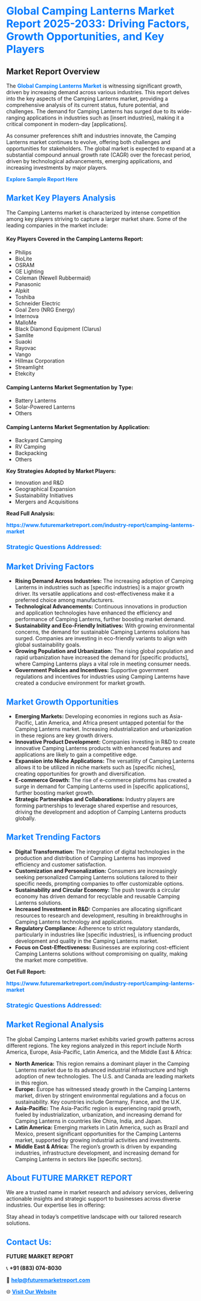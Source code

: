 <h1 style="color: #007BFF;">Global Camping Lanterns Market Report 2025-2033: Driving Factors, Growth Opportunities, and Key Players</h1>

<section id="overview">
<h2>Market Report Overview</h2>
<p>The <a href="https://www.futuremarketreport.com/industry-report/camping-lanterns-market" style="color: #007BFF; text-decoration: none;"><strong>Global Camping Lanterns Market</strong></a> is witnessing significant growth, driven by increasing demand across various industries. This report delves into the key aspects of the Camping Lanterns market, providing a comprehensive analysis of its current status, future potential, and challenges. The demand for Camping Lanterns has surged due to its wide-ranging applications in industries such as [insert industries], making it a critical component in modern-day [applications].</p>
<p>As consumer preferences shift and industries innovate, the Camping Lanterns market continues to evolve, offering both challenges and opportunities for stakeholders. The global market is expected to expand at a substantial compound annual growth rate (CAGR) over the forecast period, driven by technological advancements, emerging applications, and increasing investments by major players.</p>
</section>

<section id="overview">
<p><a href="https://www.futuremarketreport.com/request-sample/reportId=75366" style="color: #007BFF; text-decoration: none;"><strong>Explore Sample Report Here</strong></a></p>
</section>

<section id="key-players">
<h2 style="color: #007BFF;">Market Key Players Analysis</h2>
<p>The Camping Lanterns market is characterized by intense competition among key players striving to capture a larger market share. Some of the leading companies in the market include:</p>
<h4>Key Players Covered in the Camping Lanterns Report:</h4>
<ul><li>Philips</li><li>BioLite</li><li>OSRAM</li><li>GE Lighting</li><li>Coleman (Newell Rubbermaid)</li><li>Panasonic</li><li>Alpkit</li><li>Toshiba</li><li>Schneider Electric</li><li>Goal Zero (NRG Energy)</li><li>Internova</li><li>MalloMe</li><li>Black Diamond Equipment (Clarus)</li><li>Samlite</li><li>Suaoki</li><li>Rayovac</li><li>Vango</li><li>Hillmax Corporation</li><li>Streamlight</li><li>Etekcity</li></ul>
<h4>Camping Lanterns Market Segmentation by Type:</h4>
<ul><li>Battery Lanterns</li><li>Solar-Powered Lanterns</li><li>Others</li></ul>

<h4>Camping Lanterns Market Segmentation by Application:</h4>
<ul><li>Backyard Camping</li><li>RV Camping</li><li>Backpacking</li><li>Others</li></ul>
<p><strong>Key Strategies Adopted by Market Players:</strong></p>
<ul>
<li>Innovation and R&D</li>
<li>Geographical Expansion</li>
<li>Sustainability Initiatives</li>
<li>Mergers and Acquisitions</li>
</ul>
</section>

<section>
<p><strong>Read Full Analysis: </strong></p><a href="https://www.futuremarketreport.com/industry-report/camping-lanterns-market" style="color: #007BFF; text-decoration: none;"><strong>https://www.futuremarketreport.com/industry-report/camping-lanterns-market</strong></a>
<h3 style="color: #007BFF;">Strategic Questions Addressed:</h3>
</section>

<section id="driving-factors">
<h2 style="color: #007BFF;">Market Driving Factors</h2>
<ul>
<li><strong>Rising Demand Across Industries:</strong> The increasing adoption of Camping Lanterns in industries such as [specific industries] is a major growth driver. Its versatile applications and cost-effectiveness make it a preferred choice among manufacturers.</li>
<li><strong>Technological Advancements:</strong> Continuous innovations in production and application technologies have enhanced the efficiency and performance of Camping Lanterns, further boosting market demand.</li>
<li><strong>Sustainability and Eco-Friendly Initiatives:</strong> With growing environmental concerns, the demand for sustainable Camping Lanterns solutions has surged. Companies are investing in eco-friendly variants to align with global sustainability goals.</li>
<li><strong>Growing Population and Urbanization:</strong> The rising global population and rapid urbanization have increased the demand for [specific products], where Camping Lanterns plays a vital role in meeting consumer needs.</li>
<li><strong>Government Policies and Incentives:</strong> Supportive government regulations and incentives for industries using Camping Lanterns have created a conducive environment for market growth.</li>
</ul>
</section>

<section id="growth-opportunities">
<h2 style="color: #007BFF;">Market Growth Opportunities</h2>
<ul>
<li><strong>Emerging Markets:</strong> Developing economies in regions such as Asia-Pacific, Latin America, and Africa present untapped potential for the Camping Lanterns market. Increasing industrialization and urbanization in these regions are key growth drivers.</li>
<li><strong>Innovative Product Development:</strong> Companies investing in R&D to create innovative Camping Lanterns products with enhanced features and applications are likely to gain a competitive edge.</li>
<li><strong>Expansion into Niche Applications:</strong> The versatility of Camping Lanterns allows it to be utilized in niche markets such as [specific niches], creating opportunities for growth and diversification.</li>
<li><strong>E-commerce Growth:</strong> The rise of e-commerce platforms has created a surge in demand for Camping Lanterns used in [specific applications], further boosting market growth.</li>
<li><strong>Strategic Partnerships and Collaborations:</strong> Industry players are forming partnerships to leverage shared expertise and resources, driving the development and adoption of Camping Lanterns products globally.</li>
</ul>
</section>

<section id="trending-factors">
<h2 style="color: #007BFF;">Market Trending Factors</h2>
<ul>
<li><strong>Digital Transformation:</strong> The integration of digital technologies in the production and distribution of Camping Lanterns has improved efficiency and customer satisfaction.</li>
<li><strong>Customization and Personalization:</strong> Consumers are increasingly seeking personalized Camping Lanterns solutions tailored to their specific needs, prompting companies to offer customizable options.</li>
<li><strong>Sustainability and Circular Economy:</strong> The push towards a circular economy has driven demand for recyclable and reusable Camping Lanterns solutions.</li>
<li><strong>Increased Investment in R&D:</strong> Companies are allocating significant resources to research and development, resulting in breakthroughs in Camping Lanterns technology and applications.</li>
<li><strong>Regulatory Compliance:</strong> Adherence to strict regulatory standards, particularly in industries like [specific industries], is influencing product development and quality in the Camping Lanterns market.</li>
<li><strong>Focus on Cost-Effectiveness:</strong> Businesses are exploring cost-efficient Camping Lanterns solutions without compromising on quality, making the market more competitive.</li>
</ul>
</section>

<section>
<p><strong>Get Full Report: </strong></p><a href="https://www.futuremarketreport.com/industry-report/camping-lanterns-market" style="color: #007BFF; text-decoration: none;"><strong>https://www.futuremarketreport.com/industry-report/camping-lanterns-market</strong></a>
<h3 style="color: #007BFF;">Strategic Questions Addressed:</h3>
</section>


<section id="regional-analysis">
<h2 style="color: #007BFF;">Market Regional Analysis</h2>
<p>The global Camping Lanterns market exhibits varied growth patterns across different regions. The key regions analyzed in this report include North America, Europe, Asia-Pacific, Latin America, and the Middle East & Africa:</p>
<ul>
<li><strong>North America:</strong> This region remains a dominant player in the Camping Lanterns market due to its advanced industrial infrastructure and high adoption of new technologies. The U.S. and Canada are leading markets in this region.</li>
<li><strong>Europe:</strong> Europe has witnessed steady growth in the Camping Lanterns market, driven by stringent environmental regulations and a focus on sustainability. Key countries include Germany, France, and the U.K.</li>
<li><strong>Asia-Pacific:</strong> The Asia-Pacific region is experiencing rapid growth, fueled by industrialization, urbanization, and increasing demand for Camping Lanterns in countries like China, India, and Japan.</li>
<li><strong>Latin America:</strong> Emerging markets in Latin America, such as Brazil and Mexico, present significant opportunities for the Camping Lanterns market, supported by growing industrial activities and investments.</li>
<li><strong>Middle East & Africa:</strong> The region’s growth is driven by expanding industries, infrastructure development, and increasing demand for Camping Lanterns in sectors like [specific sectors].</li>
</ul>
</section>

<footer>
<h2 style="color: #007BFF;">About FUTURE MARKET REPORT</h2>
<p>We are a trusted name in market research and advisory services, delivering actionable insights and strategic support to businesses across diverse industries. Our expertise lies in offering:</p>

<p>Stay ahead in today’s competitive landscape with our tailored research solutions.</p>

<h2 style="color: #007BFF;">Contact Us:</h2>
<p><strong>FUTURE MARKET REPORT</strong></p>
<p>📞 <strong>+91 (883) 074-8030</strong></p>
<p>📧 <strong><a href="mailto:help@futuremarketreport.com" style="color: #007BFF;">help@futuremarketreport.com</a></strong></p>
<p>🌐 <strong><a href="https://www.futuremarketreport.com/" style="color: #007BFF;">Visit Our Website</a></strong></p>
</footer>